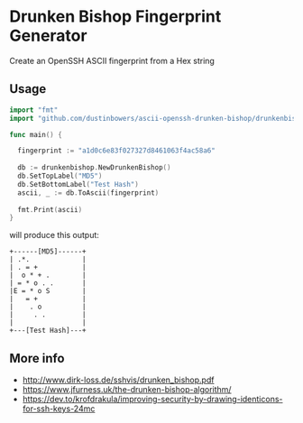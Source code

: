 # Drunken Bishop Fingerprint Generator
Create an OpenSSH ASCII fingerprint from a Hex string

## Usage
```go
import "fmt"
import "github.com/dustinbowers/ascii-openssh-drunken-bishop/drunkenbishop"

func main() {

  fingerprint := "a1d0c6e83f027327d8461063f4ac58a6"
  
  db := drunkenbishop.NewDrunkenBishop()
  db.SetTopLabel("MD5")
  db.SetBottomLabel("Test Hash")
  ascii, _ := db.ToAscii(fingerprint)
  
  fmt.Print(ascii)
}
```
will produce this output:
```
+------[MD5]------+
| .*.             |
| . = +           |
|  o * + .        |
| = * o . .       |
|E = * o S        |
|   = +           |
|    . o          |
|     . .         |
|                 |
+---[Test Hash]---+
```

## More info
- http://www.dirk-loss.de/sshvis/drunken_bishop.pdf
- https://www.jfurness.uk/the-drunken-bishop-algorithm/
- https://dev.to/krofdrakula/improving-security-by-drawing-identicons-for-ssh-keys-24mc
